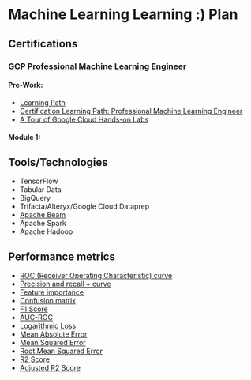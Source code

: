 # Machine Learning Learning :) Plan

## Certifications

### [GCP Professional Machine Learning Engineer](https://cloud.google.com/certification/machine-learning-engineer)

#### Pre-Work:
 - [Learning Path](https://services.google.com/fh/files/events/beta-pmle-ca.pdf)
 - [Certification Learning Path: Professional Machine Learning Engineer](https://partner.cloudskillsboost.google/journeys/84)
 - [A Tour of Google Cloud Hands-on Labs](https://partner.cloudskillsboost.google/catalog_lab/1281)

#### Module 1:


## Tools/Technologies
 - TensorFlow
 - Tabular Data
 - BigQuery
 - Trifacta/Alteryx/Google Cloud Dataprep
 - [Apache Beam](https://tour.beam.apache.org/)
 - Apache Spark
 - Apache Hadoop


## Performance metrics
 - [ROC (Receiver Operating Characteristic) curve](https://en.wikipedia.org/wiki/Receiver_operating_characteristic)
 - [Precision and recall + curve](https://en.wikipedia.org/wiki/Precision_and_recall)
 - [Feature importance](https://en.wikipedia.org/wiki/Feature_selection)
 - [Confusion matrix](https://en.wikipedia.org/wiki/Confusion_matrix)
 - [F1 Score](https://en.wikipedia.org/wiki/F1_score)
 - [AUC-ROC](https://en.wikipedia.org/wiki/Receiver_operating_characteristic)
 - [Logarithmic Loss](https://en.wikipedia.org/wiki/Loss_functions_for_classification)
 - [Mean Absolute Error](https://en.wikipedia.org/wiki/Mean_absolute_error)
 - [Mean Squared Error](https://en.wikipedia.org/wiki/Mean_squared_error)
 - [Root Mean Squared Error](https://en.wikipedia.org/wiki/Root-mean-square_deviation)
 - [R2 Score](https://en.wikipedia.org/wiki/Coefficient_of_determination)
 - [Adjusted R2 Score](https://en.wikipedia.org/wiki/Coefficient_of_determination#Adjusted_R2)
